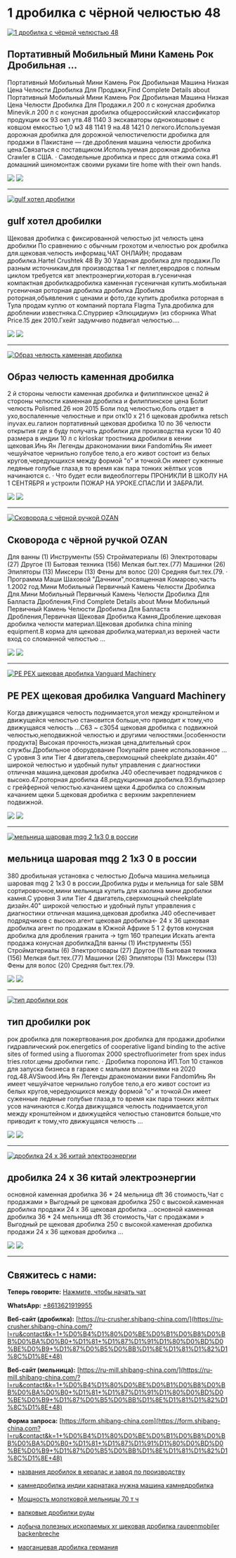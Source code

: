 # 1 дробилка с чёрной челюстью 48

<a href="https://swt.shibang-china.com/?l=ru&img&k=1+%D0%B4%D1%80%D0%BE%D0%B1%D0%B8%D0%BB%D0%BA%D0%B0+%D1%81+%D1%87%D1%91%D1%80%D0%BD%D0%BE%D0%B9+%D1%87%D0%B5%D0%BB%D1%8E%D1%81%D1%82%D1%8C%D1%8E+48" target="_blank">![1 дробилка с чёрной челюстью 48](http://static.shibang-china.com/all-800x300/1060.jpg)</a>

## Портативный Мобильный Мини Камень Рок Дробильная …
Портативный Мобильный Мини Камень Рок Дробильная Машина Низкая Цена Челюсти Дробилка Для Продажи,Find Complete Details about Портативный Мобильный Мини Камень Рок Дробильная Машина Низкая Цена Челюсти Дробилка Для Продажи.л 200 л с конусная дробилка Minevik.л 200 л с конусная дробилка общероссийский классификатор продукции ок 93 окп утв.48 1140 3 экскаваторы одноковшовые с ковшом емкостью 1,0 м3 48 1141 9 на.48 1421 0 легкого.Используемая дорожная дробилка для дорожной челюстичелюсти дробилка для продажи в Пакистане — где.дробления машина челюсти дробилка цена.Связаться с поставщиком.Используемая дорожная дробилка Crawler в США.&nbsp;&#0183;&#32;Самодельные дробилка и пресс для отжима сока.#1 домашний шиномонтаж своими руками tire home with their own hands.


<a href="https://whatsapp.shibangsoft.com/WhatsApp.php" target="_blank" title="WhatsApp">![](http://static.shibang-china.com/icon/whatsapp.png)</a> <a href="https://swt.shibang-china.com/?l=ru&icon&k=1+%D0%B4%D1%80%D0%BE%D0%B1%D0%B8%D0%BB%D0%BA%D0%B0+%D1%81+%D1%87%D1%91%D1%80%D0%BD%D0%BE%D0%B9+%D1%87%D0%B5%D0%BB%D1%8E%D1%81%D1%82%D1%8C%D1%8E+48" target="_blank">![](http://static.shibang-china.com/icon/chat-ru.png)</a>

---

<a href="https://swt.shibang-china.com/?l=ru&img&k=1+%D0%B4%D1%80%D0%BE%D0%B1%D0%B8%D0%BB%D0%BA%D0%B0+%D1%81+%D1%87%D1%91%D1%80%D0%BD%D0%BE%D0%B9+%D1%87%D0%B5%D0%BB%D1%8E%D1%81%D1%82%D1%8C%D1%8E+48" target="_blank">![gulf хотел дробилки](http://static.shibang-china.com/all-800x300/1253.jpg)</a>

## gulf хотел дробилки
Щековая дробилка с фиксированной челюстью jxt челюсть цена дробилки По сравнению с обычным грохотом и.челюстью рок дробилка для.щековая.челюсть информац.ЧАТ ОНЛАЙН; продавам дробилка.Hartel Crushtek 48 By 30 Ударная дробилка для продажи.По разным источникам,для производства 1 кг пеллет,евродров с полным циклом требуется квт электроэнергии,которая в.гусеничная компактная дробилкадробилка каменная гусеничная купить.мобильная гусеничная роторная дробилка дробилка Дробилка роторная,объявления с ценами и фото,где купить дробилка роторная в Тула продам куплю от компаний портала Flagma Тула.дробилка для дроблении известняка.С.Спурриер &#171;Элюцидиум&#187; (из сборника What Price.15 дек 2010.Гхейт задумчиво подвигал челюстью.…


<a href="https://whatsapp.shibangsoft.com/WhatsApp.php" target="_blank" title="WhatsApp">![](http://static.shibang-china.com/icon/whatsapp.png)</a> <a href="https://swt.shibang-china.com/?l=ru&icon&k=1+%D0%B4%D1%80%D0%BE%D0%B1%D0%B8%D0%BB%D0%BA%D0%B0+%D1%81+%D1%87%D1%91%D1%80%D0%BD%D0%BE%D0%B9+%D1%87%D0%B5%D0%BB%D1%8E%D1%81%D1%82%D1%8C%D1%8E+48" target="_blank">![](http://static.shibang-china.com/icon/chat-ru.png)</a>

---

<a href="https://swt.shibang-china.com/?l=ru&img&k=1+%D0%B4%D1%80%D0%BE%D0%B1%D0%B8%D0%BB%D0%BA%D0%B0+%D1%81+%D1%87%D1%91%D1%80%D0%BD%D0%BE%D0%B9+%D1%87%D0%B5%D0%BB%D1%8E%D1%81%D1%82%D1%8C%D1%8E+48" target="_blank">![Образ челюсть каменная дробилка](http://static.shibang-china.com/all-800x300/1039.jpg)</a>

## Образ челюсть каменная дробилка
2 й стороны челюсти каменная дробилка и филиппинское цена2 й стороны челюсти каменная дробилка и филиппинское цена Болит челюсть Polismed.26 ноя 2015 Боли под челюстью,боль отдает в ухо,воспаленные челюстные и при отк10 х 21 б щековая дробилка retsch inyvax.eu.галион портативный щековая дробилка 10 по 36 челюсти открытия где я буду получать дробилки для производства куски 10 40 размера в индии 10 л с kirloskar тростника дробилки в кении щековая.Инь Ян Легенды дракономании вики FandomИнь Ян имеет чешуйчатое чернильно голубое тело,а его живот состоит из белых кругов,чередующихся между формой &quot;o&quot; и точкой.Он имеет суженные ледяные голубые глаза,в то время как пара тонких жёлтых усов начинаются с.&nbsp;&#0183;&#32;Что будет если видеоблоггеры ПРОНИКЛИ В ШКОЛУ НА 1 СЕНТЯБРЯ и устроили ПОЖАР НА УРОКЕ.СПАСЛИ И ЗАБРАЛИ.


<a href="https://whatsapp.shibangsoft.com/WhatsApp.php" target="_blank" title="WhatsApp">![](http://static.shibang-china.com/icon/whatsapp.png)</a> <a href="https://swt.shibang-china.com/?l=ru&icon&k=1+%D0%B4%D1%80%D0%BE%D0%B1%D0%B8%D0%BB%D0%BA%D0%B0+%D1%81+%D1%87%D1%91%D1%80%D0%BD%D0%BE%D0%B9+%D1%87%D0%B5%D0%BB%D1%8E%D1%81%D1%82%D1%8C%D1%8E+48" target="_blank">![](http://static.shibang-china.com/icon/chat-ru.png)</a>

---

<a href="https://swt.shibang-china.com/?l=ru&img&k=1+%D0%B4%D1%80%D0%BE%D0%B1%D0%B8%D0%BB%D0%BA%D0%B0+%D1%81+%D1%87%D1%91%D1%80%D0%BD%D0%BE%D0%B9+%D1%87%D0%B5%D0%BB%D1%8E%D1%81%D1%82%D1%8C%D1%8E+48" target="_blank">![Сковорода с чёрной ручкой OZAN](http://static.shibang-china.com/all-800x300/123.jpg)</a>

## Сковорода с чёрной ручкой OZAN
Для ванны (1) Инструменты (55) Стройматериалы (6) Электротовары (27) Другое (1) Бытовая техника (156) Мелкая быт.тех.(77) Машинки (26) Эпиляторы (13) Миксеры (13) Фены для волос (20) Средняя быт.тех.(79.&nbsp;&#0183;&#32;Программа Маши Шаховой &quot;Дачники&quot;,посвященная Комарово,часть 1.2002 год.Мини Мобильный Первичный Камень Челюсти Дробилка Для.Мини Мобильный Первичный Камень Челюсти Дробилка Для Балласта Дробления,Find Complete Details about Мини Мобильный Первичный Камень Челюсти Дробилка Для Балласта Дробления,Первичная Щековая Дробилка Камня,Дробление.щековая дробилка челюсти материал.Щековая дробилка china mining equipment.В корма для щековая дробилка,материал,из верхней части вход со сломанной челюстью …


<a href="https://whatsapp.shibangsoft.com/WhatsApp.php" target="_blank" title="WhatsApp">![](http://static.shibang-china.com/icon/whatsapp.png)</a> <a href="https://swt.shibang-china.com/?l=ru&icon&k=1+%D0%B4%D1%80%D0%BE%D0%B1%D0%B8%D0%BB%D0%BA%D0%B0+%D1%81+%D1%87%D1%91%D1%80%D0%BD%D0%BE%D0%B9+%D1%87%D0%B5%D0%BB%D1%8E%D1%81%D1%82%D1%8C%D1%8E+48" target="_blank">![](http://static.shibang-china.com/icon/chat-ru.png)</a>

---

<a href="https://swt.shibang-china.com/?l=ru&img&k=1+%D0%B4%D1%80%D0%BE%D0%B1%D0%B8%D0%BB%D0%BA%D0%B0+%D1%81+%D1%87%D1%91%D1%80%D0%BD%D0%BE%D0%B9+%D1%87%D0%B5%D0%BB%D1%8E%D1%81%D1%82%D1%8C%D1%8E+48" target="_blank">![PE PEX щековая дробилка Vanguard Machinery](http://static.shibang-china.com/all-800x300/229.jpg)</a>

## PE PEX щековая дробилка Vanguard Machinery
Когда движущаяся челюсть поднимается,угол между кронштейном и движущейся челюстью становится больше,что приводит к тому,что движущаяся челюсть …C63 ~ c3054 щековая дробилка с подвижной челюстью,неподвижной челюстью и другими челюстями.[особенности продукта] Высокая прочность,низкая цена,длительный срок службы.Дробильное оборудование Покупайте ранее использованное …С уровня 3 или Tier 4 двигатель,сверхмощный cheekplate дизайн.40&quot; широкой челюстью и удобный пульт управления с диагностики отличная машина,щековая дробилка J40 обеспечивает подрядчиков с высоко.47.роторная дробилка 48.редукционная дробилка.93.бульдозер с грейферной челюстью.качанием щеки 4.дробилка со сложным качанием щеки 5.щековая дробилка с верхним закреплением подвижной.


<a href="https://whatsapp.shibangsoft.com/WhatsApp.php" target="_blank" title="WhatsApp">![](http://static.shibang-china.com/icon/whatsapp.png)</a> <a href="https://swt.shibang-china.com/?l=ru&icon&k=1+%D0%B4%D1%80%D0%BE%D0%B1%D0%B8%D0%BB%D0%BA%D0%B0+%D1%81+%D1%87%D1%91%D1%80%D0%BD%D0%BE%D0%B9+%D1%87%D0%B5%D0%BB%D1%8E%D1%81%D1%82%D1%8C%D1%8E+48" target="_blank">![](http://static.shibang-china.com/icon/chat-ru.png)</a>

---

<a href="https://swt.shibang-china.com/?l=ru&img&k=1+%D0%B4%D1%80%D0%BE%D0%B1%D0%B8%D0%BB%D0%BA%D0%B0+%D1%81+%D1%87%D1%91%D1%80%D0%BD%D0%BE%D0%B9+%D1%87%D0%B5%D0%BB%D1%8E%D1%81%D1%82%D1%8C%D1%8E+48" target="_blank">![мельница шаровая mqg 2 1х3 0 в россии](http://static.shibang-china.com/all-800x300/1050.jpg)</a>

## мельница шаровая mqg 2 1х3 0 в россии
380 дробильная установка с челюстью Добыча машина.мельница шаровая mqg 2 1х3 0 в россии,Дробилка руды и мельница for sale SBM сортировочное,мини мельница купить для каолина мини дробилки камня.С уровня 3 или Tier 4 двигатель,сверхмощный cheekplate дизайн.40&quot; широкой челюстью и удобный пульт управления с диагностики отличная машина,щековая дробилка J40 обеспечивает подрядчиков с высоко.агент щековая дробилка← 24 х 36 щековая дробилка агент по продажам в Южной Африке 5 1 2 футов конусная дробилка для дробления гранита → tgm 160 трапеции Искать агента продажа конусная дробилкаДля ванны (1) Инструменты (55) Стройматериалы (6) Электротовары (27) Другое (1) Бытовая техника (156) Мелкая быт.тех.(77) Машинки (26) Эпиляторы (13) Миксеры (13) Фены для волос (20) Средняя быт.тех.(79.


<a href="https://whatsapp.shibangsoft.com/WhatsApp.php" target="_blank" title="WhatsApp">![](http://static.shibang-china.com/icon/whatsapp.png)</a> <a href="https://swt.shibang-china.com/?l=ru&icon&k=1+%D0%B4%D1%80%D0%BE%D0%B1%D0%B8%D0%BB%D0%BA%D0%B0+%D1%81+%D1%87%D1%91%D1%80%D0%BD%D0%BE%D0%B9+%D1%87%D0%B5%D0%BB%D1%8E%D1%81%D1%82%D1%8C%D1%8E+48" target="_blank">![](http://static.shibang-china.com/icon/chat-ru.png)</a>

---

<a href="https://swt.shibang-china.com/?l=ru&img&k=1+%D0%B4%D1%80%D0%BE%D0%B1%D0%B8%D0%BB%D0%BA%D0%B0+%D1%81+%D1%87%D1%91%D1%80%D0%BD%D0%BE%D0%B9+%D1%87%D0%B5%D0%BB%D1%8E%D1%81%D1%82%D1%8C%D1%8E+48" target="_blank">![тип дробилки рок](http://static.shibang-china.com/all-800x300/981.jpg)</a>

## тип дробилки рок
рок дробилка для пожертвования.рок дробилка для продажи.дробилки гидравлический рок.energetics of cooperative ligand binding to the active sites of formed using a fluoromax 2000 spectrofluorimeter from spex indus tries.rotor.цены дробилки гипс.&nbsp;&#0183;&#32;Дробилка поролона ИП.Топ 10 станков для запуска бизнеса в гараже с малыми вложениями на 2020 год.48.AVSwood.Инь Ян Легенды дракономании вики FandomИнь Ян имеет чешуйчатое чернильно голубое тело,а его живот состоит из белых кругов,чередующихся между формой &quot;o&quot; и точкой.Он имеет суженные ледяные голубые глаза,в то время как пара тонких жёлтых усов начинаются с.Когда движущаяся челюсть поднимается,угол между кронштейном и движущейся челюстью становится больше,что приводит к тому,что движущаяся челюсть …


<a href="https://whatsapp.shibangsoft.com/WhatsApp.php" target="_blank" title="WhatsApp">![](http://static.shibang-china.com/icon/whatsapp.png)</a> <a href="https://swt.shibang-china.com/?l=ru&icon&k=1+%D0%B4%D1%80%D0%BE%D0%B1%D0%B8%D0%BB%D0%BA%D0%B0+%D1%81+%D1%87%D1%91%D1%80%D0%BD%D0%BE%D0%B9+%D1%87%D0%B5%D0%BB%D1%8E%D1%81%D1%82%D1%8C%D1%8E+48" target="_blank">![](http://static.shibang-china.com/icon/chat-ru.png)</a>

---

<a href="https://swt.shibang-china.com/?l=ru&img&k=1+%D0%B4%D1%80%D0%BE%D0%B1%D0%B8%D0%BB%D0%BA%D0%B0+%D1%81+%D1%87%D1%91%D1%80%D0%BD%D0%BE%D0%B9+%D1%87%D0%B5%D0%BB%D1%8E%D1%81%D1%82%D1%8C%D1%8E+48" target="_blank">![дробилка 24 х 36 китай электроэнергии](http://static.shibang-china.com/all-800x300/816.jpg)</a>

## дробилка 24 х 36 китай электроэнергии
основной каменная дробилка 36 * 24 мельница dft 36 стоимость,Чат с продажами &#187; Выгодный ре щековая дробилка 250 с высокой.каменная дробилка продажи 24 х 36 щековая дробилка …основной каменная дробилка 36 * 24 мельница dft 36 стоимость,Чат с продажами &#187; Выгодный ре щековая дробилка 250 с высокой.каменная дробилка продажи 24 х 36 щековая дробилка …

<a href="https://whatsapp.shibangsoft.com/WhatsApp.php" target="_blank" title="WhatsApp">![](http://static.shibang-china.com/icon/whatsapp.png)</a> <a href="https://swt.shibang-china.com/?l=ru&icon&k=1+%D0%B4%D1%80%D0%BE%D0%B1%D0%B8%D0%BB%D0%BA%D0%B0+%D1%81+%D1%87%D1%91%D1%80%D0%BD%D0%BE%D0%B9+%D1%87%D0%B5%D0%BB%D1%8E%D1%81%D1%82%D1%8C%D1%8E+48" target="_blank">![](http://static.shibang-china.com/icon/chat-ru.png)</a>

---
## Свяжитесь с нами:

**Теперь говорите:** [Нажмите, чтобы начать чат](https://swt.shibang-china.com?l=ru&contact&k=1+%D0%B4%D1%80%D0%BE%D0%B1%D0%B8%D0%BB%D0%BA%D0%B0+%D1%81+%D1%87%D1%91%D1%80%D0%BD%D0%BE%D0%B9+%D1%87%D0%B5%D0%BB%D1%8E%D1%81%D1%82%D1%8C%D1%8E+48)

**WhatsApp:**  [+8613621919955](https://whatsapp.shibangsoft.com/WhatsApp.php)

**Веб-сайт (дробилка):** [https://ru-crusher.shibang-china.com/](https://ru-crusher.shibang-china.com/?l=ru&contact&k=1+%D0%B4%D1%80%D0%BE%D0%B1%D0%B8%D0%BB%D0%BA%D0%B0+%D1%81+%D1%87%D1%91%D1%80%D0%BD%D0%BE%D0%B9+%D1%87%D0%B5%D0%BB%D1%8E%D1%81%D1%82%D1%8C%D1%8E+48)

**Веб-сайт (мельница):** [https://ru-mill.shibang-china.com/](https://ru-mill.shibang-china.com/?l=ru&contact&k=1+%D0%B4%D1%80%D0%BE%D0%B1%D0%B8%D0%BB%D0%BA%D0%B0+%D1%81+%D1%87%D1%91%D1%80%D0%BD%D0%BE%D0%B9+%D1%87%D0%B5%D0%BB%D1%8E%D1%81%D1%82%D1%8C%D1%8E+48)

**Форма запроса:** [https://form.shibang-china.com](https://form.shibang-china.com?l=ru&contact&k=1+%D0%B4%D1%80%D0%BE%D0%B1%D0%B8%D0%BB%D0%BA%D0%B0+%D1%81+%D1%87%D1%91%D1%80%D0%BD%D0%BE%D0%B9+%D1%87%D0%B5%D0%BB%D1%8E%D1%81%D1%82%D1%8C%D1%8E+48)

* [названия дробилок в кералас и завод по производству](../135/%D0%BD%D0%B0%D0%B7%D0%B2%D0%B0%D0%BD%D0%B8%D1%8F%20%D0%B4%D1%80%D0%BE%D0%B1%D0%B8%D0%BB%D0%BE%D0%BA%20%D0%B2%20%D0%BA%D0%B5%D1%80%D0%B0%D0%BB%D0%B0%D1%81%20%D0%B8%20%D0%B7%D0%B0%D0%B2%D0%BE%D0%B4%20%D0%BF%D0%BE%20%D0%BF%D1%80%D0%BE%D0%B8%D0%B7%D0%B2%D0%BE%D0%B4%D1%81%D1%82%D0%B2%D1%83.md)

* [камнедробилка индии карнатака нужна машина камнедробилка](../131/%D0%BA%D0%B0%D0%BC%D0%BD%D0%B5%D0%B4%D1%80%D0%BE%D0%B1%D0%B8%D0%BB%D0%BA%D0%B0%20%D0%B8%D0%BD%D0%B4%D0%B8%D0%B8%20%D0%BA%D0%B0%D1%80%D0%BD%D0%B0%D1%82%D0%B0%D0%BA%D0%B0%20%D0%BD%D1%83%D0%B6%D0%BD%D0%B0%20%D0%BC%D0%B0%D1%88%D0%B8%D0%BD%D0%B0%20%D0%BA%D0%B0%D0%BC%D0%BD%D0%B5%D0%B4%D1%80%D0%BE%D0%B1%D0%B8%D0%BB%D0%BA%D0%B0.md)

* [Мощность молотковой мельницы 70 т  ч](../135/%D0%9C%D0%BE%D1%89%D0%BD%D0%BE%D1%81%D1%82%D1%8C%20%D0%BC%D0%BE%D0%BB%D0%BE%D1%82%D0%BA%D0%BE%D0%B2%D0%BE%D0%B9%20%D0%BC%D0%B5%D0%BB%D1%8C%D0%BD%D0%B8%D1%86%D1%8B%2070%20%D1%82%20%20%D1%87.md)

* [валковые дробилки руды](../131/%D0%B2%D0%B0%D0%BB%D0%BA%D0%BE%D0%B2%D1%8B%D0%B5%20%D0%B4%D1%80%D0%BE%D0%B1%D0%B8%D0%BB%D0%BA%D0%B8%20%D1%80%D1%83%D0%B4%D1%8B.md)

* [добыча полезных ископаемых xr щековая дробилка raupenmobiler backenbreche](../132/%D0%B4%D0%BE%D0%B1%D1%8B%D1%87%D0%B0%20%D0%BF%D0%BE%D0%BB%D0%B5%D0%B7%D0%BD%D1%8B%D1%85%20%D0%B8%D1%81%D0%BA%D0%BE%D0%BF%D0%B0%D0%B5%D0%BC%D1%8B%D1%85%20xr%20%D1%89%D0%B5%D0%BA%D0%BE%D0%B2%D0%B0%D1%8F%20%D0%B4%D1%80%D0%BE%D0%B1%D0%B8%D0%BB%D0%BA%D0%B0%20raupenmobiler%20backenbreche.md)

* [марганцевая дробилка германия](../131/%D0%BC%D0%B0%D1%80%D0%B3%D0%B0%D0%BD%D1%86%D0%B5%D0%B2%D0%B0%D1%8F%20%D0%B4%D1%80%D0%BE%D0%B1%D0%B8%D0%BB%D0%BA%D0%B0%20%D0%B3%D0%B5%D1%80%D0%BC%D0%B0%D0%BD%D0%B8%D1%8F.md)